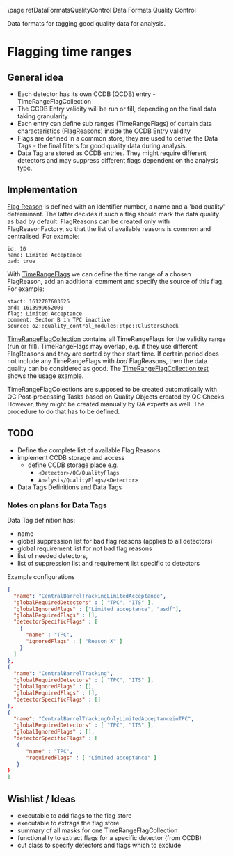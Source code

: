 \page refDataFormatsQualityControl Data Formats Quality Control

Data formats for tagging good quality data for analysis.

# Flagging time ranges
## General idea
* Each detector has its own CCDB (QCDB) entry - TimeRangeFlagCollection
* The CCDB Entry validity will be run or fill, depending on the final data taking granularity
* Each entry can define sub ranges (TimeRangeFlags) of certain data characteristics (FlagReasons) inside the CCDB Entry validity
* Flags are defined in a common store, they are used to derive the Data Tags - the final filters for good quality data during analysis.
* Data Tag are stored as CCDB entries. They might require different detectors and may suppress different flags dependent on the analysis type.

## Implementation

[Flag Reason](include/DataFormatsQualityControl/FlagReasons.h) is defined with an identifier number, a name and a 'bad quality' determinant.
The latter decides if such a flag should mark the data quality as bad by default.
FlagReasons can be created only with FlagReasonFactory, so that the list of available reasons is common and centralised. 
For example:
```
id: 10
name: Limited Acceptance
bad: true
```

With [TimeRangeFlags](include/DataFormatsQualityControl/TimeRangeFlag.h) we can define the time range of a chosen FlagReason, add an additional comment and specify the source of this flag.
For example:
```
start: 1612707603626 
end: 1613999652000
flag: Limited Acceptance
comment: Sector B in TPC inactive
source: o2::quality_control_modules::tpc::ClustersCheck
```

[TimeRangeFlagCollection](include/DataFormatsQualityControl/TimeRangeFlagCollection.h) contains all TimeRangeFlags for the validity range (run or fill).
TimeRangeFlags may overlap, e.g. if they use different FlagReasons and they are sorted by their start time.
If certain period does not include any TimeRangeFlags with *bad* FlagReasons, then the data quality can be considered as good.
The [TimeRangeFlagCollection test](test/testTimeRangeFlagCollection.cxx) shows the usage example.

TimeRangeFlagColections are supposed to be created automatically with QC Post-processing Tasks based on Quality Objects created by QC Checks.
However, they might be created manually by QA experts as well.
The procedure to do that has to be defined.

## TODO
* Define the complete list of available Flag Reasons
* implement CCDB storage and access
  - define CCDB storage place e.g.
    * `<Detector>/QC/QualityFlags`
    * `Analysis/QualityFlags/<Detector>`
* Data Tags Definitions and Data Tags

### Notes on plans for Data Tags

Data Tag definition has:
* name
* global suppression list for bad flag reasons (applies to all detectors)
* global requirement list for not bad flag reasons
* list of needed detectors,
* list of suppression list and requirement list specific to detectors

Example configurations
```json
{
  "name": "CentralBarrelTrackingLimitedAcceptance",
  "globalRequiredDetectors" : [ "TPC", "ITS" ],
  "globalIgnoredFlags" : ["Limited acceptance", "asdf"],
  "globalRequiredFlags" : [],
  "detectorSpecificFlags" : [
    {
      "name" : "TPC",
      "ignoredFlags" : [ "Reason X" ]
    }
  ]
},
{
  "name": "CentralBarrelTracking",
  "globalRequiredDetectors" : [ "TPC", "ITS" ],
  "globalIgnoredFlags" : [],
  "globalRequiredFlags" : [],
  "detectorSpecificFlags" : []
},
{
  "name": "CentralBarrelTrackingOnlyLimitedAcceptanceinTPC",
  "globalRequiredDetectors" : [ "TPC", "ITS" ],
  "globalIgnoredFlags" : [],
  "detectorSpecificFlags" : [
   {
      "name" : "TPC",
      "requiredFlags" : [ "Limited acceptance" ]
   }
}
]
```

## Wishlist / Ideas
* executable to add flags to the flag store
* executable to extrags the flag store
* summary of all masks for one TimeRangeFlagCollection
* functionality to extract flags for a specific detector (from CCDB)
* cut class to specify detectors and flags which to exclude